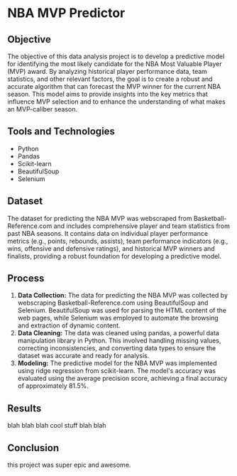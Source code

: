 # NBA MVP Predictor

## Objective
The objective of this data analysis project is to develop a predictive model for identifying the most likely candidate for the NBA Most Valuable Player (MVP) award. By analyzing historical player performance data, team statistics, and other relevant factors, the goal is to create a robust and accurate algorithm that can forecast the MVP winner for the current NBA season. This model aims to provide insights into the key metrics that influence MVP selection and to enhance the understanding of what makes an MVP-caliber season.

## Tools and Technologies 
- Python
- Pandas
- Scikit-learn
- BeautifulSoup
- Selenium

## Dataset
The dataset for predicting the NBA MVP was webscraped from Basketball-Reference.com and includes comprehensive player and team statistics from past NBA seasons. It contains data on individual player performance metrics (e.g., points, rebounds, assists), team performance indicators (e.g., wins, offensive and defensive ratings), and historical MVP winners and finalists, providing a robust foundation for developing a predictive model.

## Process
1. **Data Collection:** The data for predicting the NBA MVP was collected by webscraping Basketball-Reference.com using BeautifulSoup and Selenium. BeautifulSoup was used for parsing the HTML content of the web pages, while Selenium was employed to automate the browsing and extraction of dynamic content.
2. **Data Cleaning:** The data was cleaned using pandas, a powerful data manipulation library in Python. This involved handling missing values, correcting inconsistencies, and converting data types to ensure the dataset was accurate and ready for analysis.
3. **Modeling:** The predictive model for the NBA MVP was implemented using ridge regression from scikit-learn. The model's accuracy was evaluated using the average precision score, achieving a final accuracy of approximately 81.5%.

## Results
blah blah blah cool stuff blah blah

## Conclusion
this project was super epic and awesome. 
